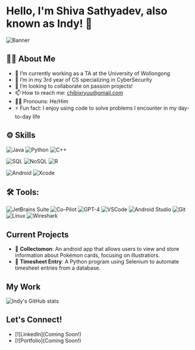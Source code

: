# Hello, I'm Shiva Sathyadev, also known as Indy! 👋

![Banner](URL_TO_YOUR_BANNER_IMAGE)

## 🧑🏾 About Me

- 🔭 I’m currently working as a TA at the University of Wollongong
- 🌱 I’m in my 3rd year of CS specializing in CyberSecurity
- 👯 I’m looking to collaborate on passion projects!
- 📫 How to reach me: chibixryuu@gmail.com
- 🧑🏾 Pronouns: He/Him
- ⚡ Fun fact: I enjoy using code to solve problems I encounter in my day-to-day life

## ⚙ Skills

![Java](https://img.shields.io/badge/-Java-007396?style=flat-square&logo=java)
![Python](https://img.shields.io/badge/-Python-3776AB?style=flat-square&logo=Python)
![C++](https://img.shields.io/badge/-C++-00599C?style=flat-square&logo=cplusplus)

![SQL](https://img.shields.io/badge/-SQL-4479A1?style=flat-square&logo=mysql)
![NoSQL](https://img.shields.io/badge/-NoSQL-000000?style=flat-square&logo=mongodb)
![R](https://img.shields.io/badge/-R-276DC3?style=flat-square&logo=r&logoColor=white)

![Android](https://img.shields.io/badge/-Android%20App%20Development-3DDC84?style=flat-square&logo=android)
![Xcode](https://img.shields.io/badge/-Xcode-147EFB?style=flat-square&logo=xcode&logoColor=white)


## 🛠️ Tools:

![JetBrains Suite](https://img.shields.io/badge/-JetBrains-000000?style=flat-square&logo=jetbrains)
![Co-Pilot](https://img.shields.io/badge/-CoPilot-007ACC?style=flat-square&logo=github)
![GPT-4](https://img.shields.io/badge/-GPT4-000000?style=flat-square&logo=openai)
![VSCode](https://img.shields.io/badge/-VSCode-007ACC?style=flat-square&logo=visualstudiocode)
![Android Studio](https://img.shields.io/badge/-Android%20Studio-3DDC84?style=flat-square&logo=androidstudio)
![Git](https://img.shields.io/badge/-Git-F05032?style=flat-square&logo=git&logoColor=white)
![Linux](https://img.shields.io/badge/-Linux-FCC624?style=flat-square&logo=linux&logoColor=black)
![Wireshark](https://img.shields.io/badge/-Wireshark-1679A7?style=flat-square&logo=wireshark&logoColor=white)



## Current Projects

- 📱 **Collectomon**: An android app that allows users to view and store information about Pokémon cards, focusing on illustratiors.
- 🐍 **Timesheet Entry**: A Python program using Selenium to automate timesheet entries from a database.


## My Work

![Indy's GitHub stats](https://github-readme-stats.vercel.app/api?username=IndyShivy&show_icons=true&theme=radical)

## Let's Connect!

- [![LinkedIn](Coming Soon!)
- [![Portfolio](Coming Soon!)

<!-- Customize your badges on https://shields.io/ and icons on https://simpleicons.org/ -->
